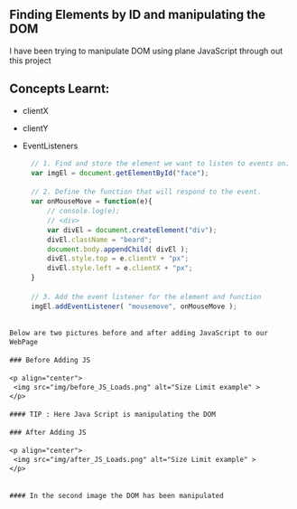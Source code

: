 ## Finding Elements by ID and manipulating the DOM

I have been trying to manipulate DOM using plane JavaScript through out this project <br />

## Concepts Learnt:

* clientX
* clientY
* EventListeners

  ```js
    // 1. Find and store the element we want to listen to events on.
    var imgEl = document.getElementById("face");

    // 2. Define the function that will respond to the event.
    var onMouseMove = function(e){
        // console.log(e);
        // <div>
        var divEl = document.createElement("div");
        divEl.className = "beard";
        document.body.appendChild( divEl );
        divEl.style.top = e.clientY + "px";
        divEl.style.left = e.clientX + "px";
    }

    // 3. Add the event listener for the element and function
    imgEl.addEventListener( "mousemove", onMouseMove );
 ```

Below are two pictures before and after adding JavaScript to our WebPage

### Before Adding JS

<p align="center">
  <img src="img/before_JS_Loads.png" alt="Size Limit example" >
</p>

#### TIP : Here Java Script is manipulating the DOM

### After Adding JS

<p align="center">
  <img src="img/after_JS_Loads.png" alt="Size Limit example" >
</p> 


#### In the second image the DOM has been manipulated